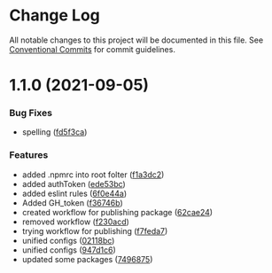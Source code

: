 # Change Log

All notable changes to this project will be documented in this file.
See [Conventional Commits](https://conventionalcommits.org) for commit guidelines.

# 1.1.0 (2021-09-05)


### Bug Fixes

* spelling ([fd5f3ca](https://github.com/Douglasblnk/eslint-config/commit/fd5f3cadbfb21b80abb8fcefe3a9246bb65be576))


### Features

* added .npmrc into root folter ([f1a3dc2](https://github.com/Douglasblnk/eslint-config/commit/f1a3dc2aa4ccfa8f9905cc5125fe4d3730845a32))
* added authToken ([ede53bc](https://github.com/Douglasblnk/eslint-config/commit/ede53bcdb650e7bdca54c80494bd62a84f416a99))
* added eslint rules ([6f0e44a](https://github.com/Douglasblnk/eslint-config/commit/6f0e44ab2d22a01828c4ce435cf8d9d6ead9f8a2))
* Added GH_token ([f36746b](https://github.com/Douglasblnk/eslint-config/commit/f36746b5843c049fc2fcd7cf025639117c8ca7ac))
* created workflow for publishing package ([62cae24](https://github.com/Douglasblnk/eslint-config/commit/62cae2458555331ebe4a349a2fe8df379487cec5))
* removed workflow ([f230acd](https://github.com/Douglasblnk/eslint-config/commit/f230acdbf3ef107a86022c2784af4c4f34ff01f2))
* trying workflow for publishing ([f7feda7](https://github.com/Douglasblnk/eslint-config/commit/f7feda752b820fa26c123fb62347e4f6d187870b))
* unified configs ([02118bc](https://github.com/Douglasblnk/eslint-config/commit/02118bcf54df48e87ed24043f6f0a886d23585c1))
* unified configs ([947d1c6](https://github.com/Douglasblnk/eslint-config/commit/947d1c6eee9da26951780078c74de1b8fda2a55b))
* updated some packages ([7496875](https://github.com/Douglasblnk/eslint-config/commit/749687568664de89cce9dcd31f60f3dba9af1040))

